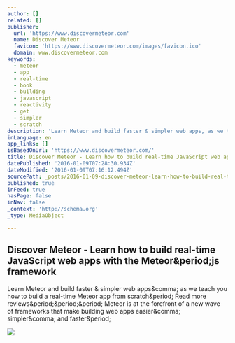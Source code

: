 ```yaml
---
author: []
related: []
publisher:
  url: 'https://www.discovermeteor.com'
  name: Discover Meteor
  favicon: 'https://www.discovermeteor.com/images/favicon.ico'
  domain: www.discovermeteor.com
keywords:
  - meteor
  - app
  - real-time
  - book
  - building
  - javascript
  - reactivity
  - get
  - simpler
  - scratch
description: 'Learn Meteor and build faster & simpler web apps, as we teach you how to build a real-time Meteor app from scratch. Read more reviews... Meteor is at the forefront of a new wave of frameworks that make building web apps easier, simpler, and faster.'
inLanguage: en
app_links: []
isBasedOnUrl: 'https://www.discovermeteor.com/'
title: Discover Meteor - Learn how to build real-time JavaScript web apps with the Meteor.js framework
datePublished: '2016-01-09T07:28:30.934Z'
dateModified: '2016-01-09T07:16:12.494Z'
sourcePath: _posts/2016-01-09-discover-meteor-learn-how-to-build-real-time-javascript-we.md
published: true
inFeed: true
hasPage: false
inNav: false
_context: 'http://schema.org'
_type: MediaObject

---
```

<article style=""><h1>Discover Meteor - Learn how to build real-time JavaScript web apps with the Meteor&amp;period;js framework</h1><p>Learn Meteor and build faster &amp; simpler web apps&amp;comma; as we teach you how to build a real-time Meteor app from scratch&amp;period; Read more reviews&amp;period;&amp;period;&amp;period; Meteor is at the forefront of a new wave of frameworks that make building web apps easier&amp;comma; simpler&amp;comma; and faster&amp;period;</p><img src="https://www.discovermeteor.com/images/home-screenshot.png" /></article>